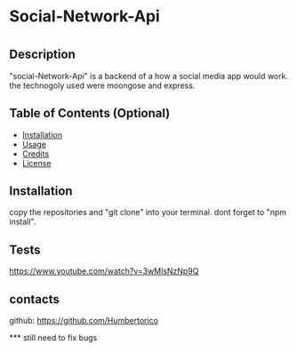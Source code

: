 # Social-Network-Api

# <Your-Project-Title>

## Description

"social-Network-Api" is a backend  of a how a social media app would work. the technogoly used were moongose and express.

## Table of Contents (Optional)

- [Installation](#installation)
- [Usage](#usage)
- [Credits](#credits)
- [License](#license)

## Installation

copy the repositories and "git clone" into your terminal. dont forget to "npm install".

## Tests
https://www.youtube.com/watch?v=3wMlsNzNp9Q

## contacts

github: https://github.com/Humbertorico


*** still need to fix bugs
